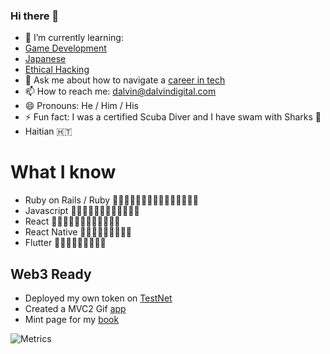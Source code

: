 ### Hi there 👋

- 🌱 I’m currently learning:
-  [Game Development](https://godotengine.org/)
-  [Japanese](https://www.duolingo.com/profile/Josiassejod1)
-  [Ethical Hacking](https://academy.hackthebox.com/achievement/badge/825f1e9b-17d1-11ee-acfc-bea50ffe6cb4)
- 💬 Ask me about how to navigate a [career in tech](www.securingingternships.com)
- 📫 How to reach me: dalvin@dalvindigital.com
- 😄 Pronouns: He / Him / His
- ⚡ Fun fact: I was a certified Scuba Diver and I have swam with Sharks 🦈
- Haitian 🇭🇹
# What I know
- Ruby on Rails / Ruby 🧙🏾‍♂️🧙🏾‍♂️🧙🏾‍♂️🧙🏾‍♂️🧙🏾‍♂️
- Javascript 🧙🏾‍♂️🧙🏾‍♂️🧙🏾‍♂️🧙🏾‍♂️
- React 🧙🏾‍♂️🧙🏾‍♂️🧙🏾‍♂️🧙🏾‍♂️
- React Native 🧙🏾‍♂️🧙🏾‍♂️🧙🏾‍♂️
- Flutter 🧙🏾‍♂️🧙🏾‍♂️🧙🏾‍♂️
## Web3 Ready 
-  Deployed my own token on [TestNet](https://ropsten.etherscan.io/address/0xD705a812A0204333F4b839c7e1Eef545df04D9e2)
-  Created a MVC2 Gif [app](https://gif-portal-starter-ib0vzs0ag-josiassejod1.vercel.app/)
-  Mint page for my [book](https://nft-drop-starter-project-mu.vercel.app/)



<!--
**Josiassejod1/Josiassejod1** is a ✨ _special_ ✨ repository because its `README.md` (this file) appears on your GitHub profile.

Here are some ideas to get you started:

- 🔭 I’m currently working on ...
- 🌱 I’m currently learning ...
- 👯 I’m looking to collaborate on ...
- 🤔 I’m looking for help with ...
- 💬 Ask me about ...
- 📫 How to reach me: ...
- 😄 Pronouns: ...
- ⚡ Fun fact: ...
-->

![Metrics](https://metrics.lecoq.io/Josiassejod1?template=classic&achievements=1&languages=1&languages.limit=8&languages.sections=most-used&languages.colors=github&languages.threshold=0%25&languages.indepth=false&languages.analysis.timeout=15&languages.categories=markup%2C%20programming&languages.recent.categories=markup%2C%20programming&languages.recent.load=300&languages.recent.days=14&achievements.threshold=C&achievements.secrets=true&achievements.display=detailed&achievements.limit=6&config.timezone=America%2FLos_Angeles)
